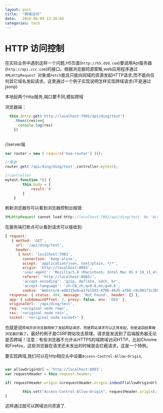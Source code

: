 ```yaml
---
layout: post
title:  "跨域访问"
date:   2016-08-09 13:30:09
categories: tech
---
```


# HTTP 访问控制

在实际业务中遇到这样一个问题,H5页面(`http://h5.ddd.com`)要调用Api服务器(`http://api.ccc.com`)的接口。根据浏览器同源策略,web应用程序通过`XMLHttpRequest `对象或`Fetch`能且只能向同域的资源发起HTTP请求,而不能向任何其它域名发起请求。这里通过一个例子实现说明怎样实现跨域请求(不是通过jsonp)

本地起两个http服务,端口要不同,模拟跨域

浏览器端：

``` javascript
  this.$http.get('http://localhost:7001/api/ding/test')
    .then((res)=>{
      console.log(res)
    })
    
```

//server端

``` javascript
var router = new ( require('koa-router') )();

//路由
router.get('/api/ding/ding/test',controller.mytest);

//controller
mytest:function *() {
        this.body = {
            result:'0'
        }
    }

```

刷新浏览器你可以看到浏览器控制台报错:

``` javascript
XMLHttpRequest cannot load http://localhost:7001/api/ding/test. No 'Access-Control-Allow-Origin' header is present on the requested resource. Origin 'http://localhost:8083' is therefore not allowed access.
```
在服务端打断点可以看到请求可以接收到:

``` javascript
{ request: 
   { method: 'GET',
     url: '/api/ding/test',
     header: 
      { host: 'localhost:7001',
        connection: 'keep-alive',
        accept: 'application/json, text/plain, */*',
        origin: 'http://localhost:8083',
        'user-agent': 'Mozilla/5.0 (Macintosh; Intel Mac OS X 10_11_4) AppleWebKit/537.36 (KHTML, like Gecko) Chrome/55.0.2883.95 Safari/537.36',
        referer: 'http://localhost:8083/',
        'accept-encoding': 'gzip, deflate, sdch, br',
        'accept-language': 'zh-CN,zh;q=0.8,en;q=0.6',
        cookie: 'Webstorm-ed8315e8=a17e1503-470b-4635-afb6-c9c081f3c3b5; _nav_status=0; JSESSIONID=61FF401A620EAC7E0B31E1FE48C39E36' } },
  response: { status: 404, message: 'Not Found', header: {} },
  app: { subdomainOffset: 2, proxy: false, env: 'DEV' },
  originalUrl: '/api/ding/test',
  req: '<original node req>',
  res: '<original node res>',
  socket: '<original node socket>' }
```
也就是说`跨域并非浏览器限制了发起跨站请求，而是跨站请求可以正常发起，但是返回结果被浏览器拦截了`。最好的例子是CSRF跨站攻击原理，请求是发送到了后端服务器无论是否跨域！注意：有些浏览器不允许从HTTPS的域跨域访问HTTP，比如Chrome和Firefox，这些浏览器在请求还未发出的时候就会拦截请求，这是一个特例。

要实现跨域,我们可以在http相应头中设置`Access-Control-Allow-Origin`,

``` javascript

var allowOriginUrl = 'http://localhost:8083';
var requestHeader = this.request.header;

if( requestHeader.origin &&requestHeader.origin.indexOf(allowOriginUrl) >-1 ){

        this.set("Access-Control-Allow-Origin", requestHeader.origin);
}

```
这样通过就可以跨域访问资源了.





